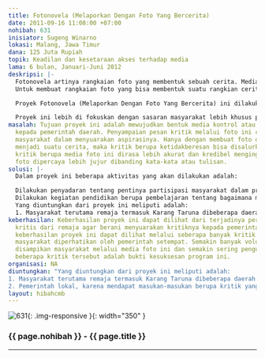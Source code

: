 ```yaml
---
title: Fotonovela (Melaporkan Dengan Foto Yang Bercerita)
date: 2011-09-16 11:08:00 +07:00
nohibah: 631
inisiator: Sugeng Winarno
lokasi: Malang, Jawa Timur
dana: 125 Juta Rupiah
topik: Keadilan dan kesetaraan akses terhadap media
lama: 6 bulan, Januari-Juni 2012
deskripsi: |-
  Fotonovela artinya rangkaian foto yang membentuk sebuah cerita. Media fotonovela ini bisa digunakan dalam menyampaikan pesan tertentu, termasuk pesan-pesan kritik terhadap penguasa atau pemerintah. Kelebihan media fotonovela ini adalah pesan yang disampaikan tampak lebih akurat ketimbang hanya melalui kata-kata atau tulisan. Pesan kritis yang diusung melalui media fotonovela ini juga lebih kredibel, karena pihak yang dikritik bisa lebih percaya melalui bukti berupa gambar yang terjadi di lapangan.
  Untuk membuat rangkaian foto yang bisa membentuk suatu rangkian cerita diperlukan media perekam gambar yang bisa berupa kamera SLR digital, kamera pocket, bahkan dengan kamera handphone juga tidak masalah. Seperti diketahui, saat ini handphone yang dilengkapi kamera photo atau video sudah menjamur. Secara teknis pengoperasiannyapun juga sangat mudah. Dengan hanya menekam tombol tertentu, sebuah rekaman berupa gambar diam atau bergerak sudah dapat diciptakan.

  Proyek Fotonovela (Melaporkan Dengan Foto Yang Bercerita) ini dilakukan dalam bentuk pelatihan pada komunitas masyarakat dalam menyampaikan kritik kepada pemerintah melalui media foto. Kritik yang dilakukan bisa berupa persoalan-persoalan di sekitar seperti tentang kondisi jalan yang rusak, sekolah yang mau roboh, jembatan yang ambruk, ketidakberesan di seputar fasilitas umum, dll. Setelah masyarakat sudah bisa memproduksi pesan kritiknya melalui media foto, selanjutnya hasil foto-foto tersebut dimasukkan dalam sebuah website, dan di link-kan ke beberapa instansi pemerintah atau swasta yang ada.

  Proyek ini lebih di fokuskan dengan sasaran masyarakat lebih khusus para remaja yang tinggal dipinggiran kabupaten Malang, dimana kondisinya sering terlewatkan dari pantauan media atau pejabat pemerintah.
masalah: Tujuan proyek ini adalah mewujudkan bentuk media kontrol atau kritik baru
  kepada pemerintah daerah. Penyampaian pesan kritik melalui foto ini cukup membantu
  masyarakat dalam menyuarakan aspirasinya. Hanya dengan membuat foto dan menyusunnya
  menjadi suatu cerita, maka kritik berupa ketidakberesan bisa disalurkan. Kehadiran
  kritik berupa media foto ini dirasa lebih akurat dan kredibel mengingat melalui
  foto dipercaya lebih jujur dibanding kata-kata atau tulisan.
solusi: |-
  Dalam proyek ini beberapa aktivitas yang akan dilakukan adalah:

  Dilakukan penyadaran tentang pentinya partisipasi masyarakat dalam proses pembangunan. Penyadaran ini dilakukan dengan kegiatan penyuluhan lewat pertemuan-pertemuan rutin dengan masyarakat terutama remaja atau pemuda yang sudah terjadwal. Di samping itu juga memanfaatkan forum-forum semacam pengajian, pertemuan rutin Karang Taruna yang ada di lingkungan tempat proyek terpilih. Kegiatan penyuluhan ini dilakukan dengan beragam cara misalnya presentasi oleh pemateri, Focus Group Discussion (FGD), Role Play, Quiz atau metode yang lain, yang disesuaikan dengan konsisi di lapangan.
  Dilakukan kegiatan pendidikan berupa pembelajaran tentang bagaimana mengoperasikan kamera photo atau memotret lewat handphone. Para peserta juga diajari cara mempublikasikan hasil fotonya berupa laporan untuk di publish di website. Metode pembelajarannya bisa dalam bentuk workshop.
  Yang diuntungkan dari proyek ini meliputi adalah:
  1. Masyarakat terutama remaja termasuk Karang Taruna dibeberapa daerah terpilih di kabupaten Malang. Daerah yang menjadi sasaran proyek ini ada di beberapa kawasan pinggiran di Kabupaten Malang, Jawa Timur. 2. Pemerintah lokal, karena mendapat masukan-masukan berupa kritik yang dapat digunakan sebagai acuan pelaksanaan program pembangunan agar lebih baik.
keberhasilan: Keberhasilan proyek ini dapat dilihat dari terjadinya perubahan sikap
  kritis dari remaja agar berani menyuarakan kritiknya kepada pemerintah daerah. Termasuk
  keberhasilan proyek ini dapat dilihat melalui seberapa banyak kritik yang disampaikan
  masyarakat diperhatikan oleh pemerintah setempat. Semakin banyak volume kritik yang
  disampikan masyarakat melalui media foto ini dan semakin sering penguasa merespon
  beberapa kritik tersebut adalah bukti kesuksesan program ini.
organisasi: NA
diuntungkan: "Yang diuntungkan dari proyek ini meliputi adalah:
1. Masyarakat terutama remaja termasuk Karang Taruna dibeberapa daerah terpilih di kabupaten Malang. Daerah yang menjadi sasaran proyek ini ada di beberapa kawasan pinggiran di Kabupaten Malang, Jawa Timur. 
2. Pemerintah lokal, karena mendapat masukan-masukan berupa kritik yang dapat digunakan sebagai acuan pelaksanaan program pembangunan agar lebih baik."
layout: hibahcmb
---
```


![631](/static/img/hibahcmb/631.png){: .img-responsive }{: width="350" }

### {{ page.nohibah }} - {{ page.title }}

---
